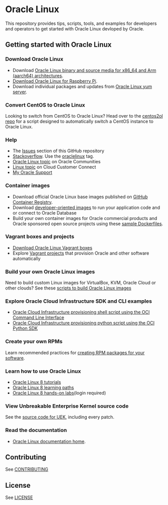 # Oracle Linux

This repository provides tips, scripts, tools, and examples for developers and operators to get started with Oracle Linux devloped by Oracle.

## Getting started with Oracle Linux

### Download Oracle Linux
- Download [Oracle Linux binary and source media for x86_64 and Arm (aarch64) architectures](http://yum.oracle.com/oracle-linux-isos.html).
- [Download Oracle Linux for Raspberry Pi](https://www.oracle.com/linux/downloads/linux-arm-downloads.html).
- Download individual packages and updates from [Oracle Linux yum server](https://yum.oracle.com).

### Convert CentOS to Oracle Linux
Looking to switch from CentOS to Oracle Linux? Head over to the [centos2ol repo](https://github.com/oracle/centos2ol) for a script designed to automatically switch a CentOS instance to Oracle Linux.

### Help

 - The [Issues](https://github.com/oracle/oracle-linux/issues) section of this GitHub repository
 - [Stackoverflow](https://stackoverflow.com). Use the [oraclelinux](https://stackoverflow.com/questions/tagged/oraclelinux) tag.
 - [Oracle Linux topic](https://community.oracle.com/tech/apps-infra/categories/oracle_linux) on Oracle Communities
 - [Linux topic](https://community.oracle.com/customerconnect/categories/oci-cloud-infrastructure-linux) on Cloud Customer Connect
 - [My Oracle Support](https://support.oracle.com)

### Container images
 - Download official Oracle Linux base images published on [GitHub Container Registry](https://github.com/orgs/oracle/packages/container/package/oraclelinux).
 - Download [developer-oriented images](https://github.com/orgs/oracle/packages?repo_name=docker-images) to run your application code and or connect to Oracle Database
 - Build your own container images for Oracle commercial products and Oracle sponsored open source projects using these [sample Dockerfiles](https://github.com/oracle/docker-images).

### Vagrant boxes and projects
- [Download Oracle Linux Vagrant boxes](https://yum.oracle.com/boxes/)
- Explore [Vagrant projects](https://github.com/oracle/vagrant-projects) that provision Oracle and other software automatically 

### Build your own Oracle Linux images
Need to build custom Linux images for VirtualBox, KVM, Oracle Cloud or other clouds? See these [scripts to build Oracle Linux images](oracle-linux-image-tools)

### Explore Oracle Cloud Infrastructure SDK and CLI examples
- [Oracle Cloud Infrastructure provisioning shell script using the OCI Command Line Interface](oci-provision)
- [Oracle Cloud Infrastructure provisioning python script using the OCI Python SDK](oci-compute)


### Create your own RPMs
Learn recommended practices for [creating RPM packages for your software](creating-rpm-packages/creating-rpm-packages.md).


### Learn how to use Oracle Linux
* [Oracle Linux 8 tutorials](https://docs.oracle.com/en/operating-systems/oracle-linux/8/tutorials.html)
* [Oracle Linux 8 learning paths](https://www.oracle.com/goto/oraclelinuxlearningpath)
* [Oracle Linux 8 hands-on labs](https://luna.oracle.com/team/418f9969-5e1c-4bbb-ae5f-b8b6acffc9f1)(login required)


### View Unbreakable Enterprise Kernel source code
See the [source code for UEK](https://github.com/oracle/linux-uek), including every patch.

### Read the documentation
- [Oracle Linux documentation home](https://docs.oracle.com/en/operating-systems/oracle-linux/index.html).

## Contributing

See [CONTRIBUTING](https://github.com/oracle/ol-sample-scripts/blob/master/CONTRIBUTING.md)

## License

See [LICENSE](https://github.com/oracle/ol-sample-scripts/blob/master/LICENSE)
